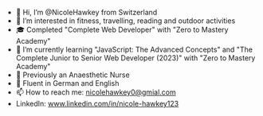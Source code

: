 - 👋 Hi, I’m @NicoleHawkey from Switzerland
- 👀 I’m interested in fitness, travelling, reading and outdoor activities
- 🎓 Completed "Complete Web Developer" with "Zero to Mastery Academy"
- 🌱 I’m currently learning "JavaScript: The Advanced Concepts" and "The Complete Junior to Senior Web Developer (2023)" with "Zero to Mastery Academy"
- 🏥 Previously an Anaesthetic Nurse
- 👄 Fluent in German and English
- 📫 How to reach me: nicolehawkey0@gmial.com
- LinkedIn: www.linkedin.com/in/nicole-hawkey123

<!---
NicoleHawkey/NicoleHawkey is a ✨ special ✨ repository because its `README.md` (this file) appears on your GitHub profile.
You can click the Preview link to take a look at your changes.
--->
